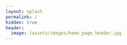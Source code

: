 ```yaml
---
layout: splash
permalink: /
hidden: true
header:
  image: /assets/images/home_page_header.jpg
---
```


